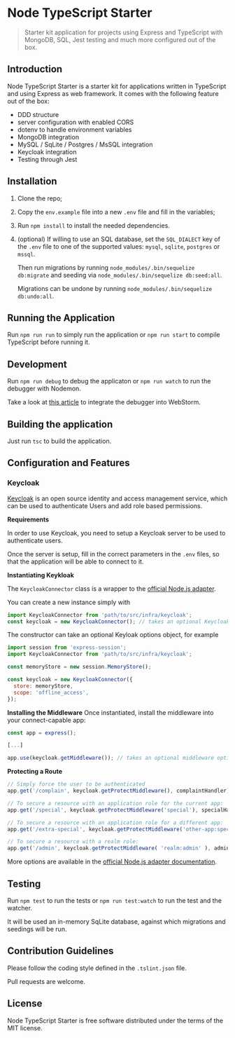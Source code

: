 # Node TypeScript Starter

> Starter kit application for projects using Express and TypeScript with MongoDB, SQL, Jest testing and much more configured out of the box.

## Introduction

Node TypeScript Starter is a starter kit for applications written in TypeScript and using Express as web framework. It comes with the following feature out of the box:

- DDD structure
- server configuration with enabled CORS
- dotenv to handle environment variables
- MongoDB integration
- MySQL / SqLite / Postgres / MsSQL integration
- Keycloak integration
- Testing through Jest

## Installation

1. Clone the repo;

2. Copy the `env.example` file into a new `.env` file and fill in the variables;

3. Run `npm install` to install the needed dependencies.

3. (optional) If willing to use an SQL database, set the `SQL_DIALECT` key of the `.env` file to one of the supported values: `mysql`, `sqlite`, `postgres` or `mssql`.

    Then run migrations by running `node_modules/.bin/sequelize db:migrate` and seeding via `node_modules/.bin/sequelize db:seed:all`.

    Migrations can be undone by running `node_modules/.bin/sequelize db:undo:all`.

## Running the Application

Run `npm run run` to simply run the application or `npm run start` to compile TypeScript before running it.

## Development

Run `npm run debug` to debug the applicaton or `npm run watch` to run the debugger with Nodemon.

Take a look at [this article](https://samkirkiles.svbtle.com/webstorm-node-js-debugging-with-nodemon) to integrate the debugger into WebStorm.

## Building the application

Just run `tsc` to build the application.

## Configuration and Features

### Keycloak

[Keycloak](https://www.keycloak.org/) is an open source identity and access management service, which can be used to authenticate Users and add role based permissions.

**Requirements**

In order to use Keycloak, you need to setup a Keycloak server to be used to authenticate users.

Once the server is setup, fill in the correct parameters in the `.env` files, so that the application will be able to connect to it.

**Instantiating Keykloak**

The `KeycloakConnector` class is a wrapper to the [official Node.js adapter](https://www.keycloak.org/docs/latest/securing_apps/index.html#_nodejs_adapter).

You can create a new instance simply with

```js
import KeycloakConnector from 'path/to/src/infra/keycloak';
const keycloak = new KeycloakConnector(); // takes an optional Keycloak options object
```

The constructor can take an optional Keyloak options object, for example

```js
import session from 'express-session';
import KeycloakConnector from 'path/to/src/infra/keycloak';

const memoryStore = new session.MemoryStore();

const keycloak = new KeycloakConnector({
  store: memoryStore,
  scope: 'offline_access',
});
```

**Installing the Middleware**
Once instantiated, install the middleware into your connect-capable app:

```js
const app = express();

[...]

app.use(keycloak.getMiddleware()); // takes an optional middleware options object
```

**Protecting a Route**

```js
// Simply force the user to be authenticated
app.get('/complain', keycloak.getProtectMiddleware(), complaintHandler);

// To secure a resource with an application role for the current app:
app.get('/special', keycloak.getProtectMiddleware('special'), specialHandler);

// To secure a resource with an application role for a different app:
app.get('/extra-special', keycloak.getProtectMiddleware('other-app:special'), extraSpecialHandler);

// To secure a resource with a realm role:
app.get('/admin', keycloak.getProtectMiddleware( 'realm:admin' ), adminHandler);
```

More options are available in the [official Node.js adapter documentation](https://www.keycloak.org/docs/latest/securing_apps/index.html#_nodejs_adapter).

## Testing

Run `npm test` to run the tests or `npm run test:watch` to run the test and the watcher.

It will be used an in-memory SqLite database, against which migrations and seedings will be run. 

## Contribution Guidelines

Please follow the coding style defined in the `.tslint.json` file.

Pull requests are welcome.

## License

Node TypeScript Starter is free software distributed under the terms of the MIT license.
